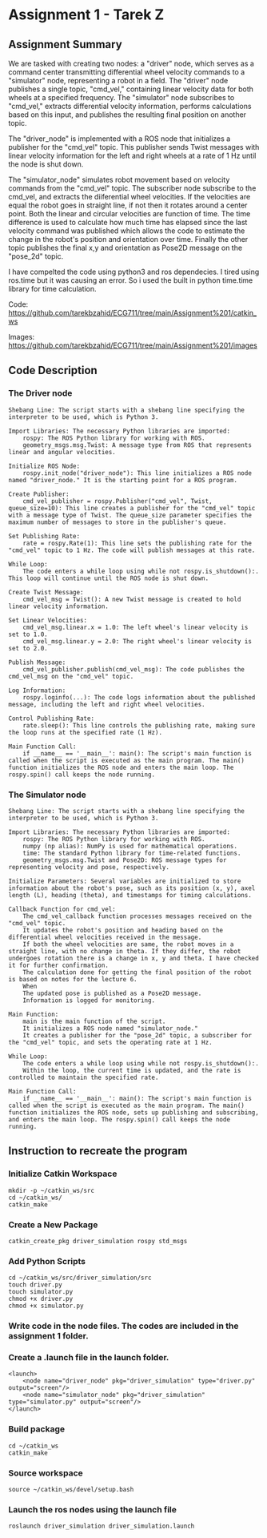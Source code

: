 # Assignment 1 - Tarek Z

##  Assignment Summary

We are tasked with creating two nodes: a "driver" node, which serves as a command center transmitting differential wheel velocity commands to a "simulator" node, representing a robot in a field. The "driver" node publishes a single topic, "cmd_vel," containing linear velocity data for both wheels at a specified frequency. The "simulator" node subscribes to "cmd_vel," extracts differential velocity information, performs calculations based on this input, and publishes the resulting final position on another topic.

The "driver_node" is implemented with a ROS node that initializes a publisher for the "cmd_vel" topic. This publisher sends Twist messages with linear velocity information for the left and right wheels at a rate of 1 Hz until the node is shut down. 

The "simulator_node" simulates robot movement based on velocity commands from the "cmd_vel" topic. The subscriber node subscribe to the cmd_vel, and extracts the diiferential wheel velocities. If the velocities are equal the robot goes in straight line, if not then it rotates around a center point. Both the linear and circular velocities are function of time. The time difference is used to calculate how much time has elapsed since the last velocity command was published which allows the code to estimate the change in the robot's position and orientation over time. Finally the other topic publishes the final x,y and orientation as Pose2D message on the "pose_2d" topic. 

I have compelted the code using python3 and ros dependecies. I tired using ros.time but it was causing an error. So i used the built in python time.time library for time calculation. 


Code: https://github.com/tarekbzahid/ECG711/tree/main/Assignment%201/catkin_ws

Images: https://github.com/tarekbzahid/ECG711/tree/main/Assignment%201/images 

## Code Description 

### The Driver node
    Shebang Line: The script starts with a shebang line specifying the interpreter to be used, which is Python 3.

    Import Libraries: The necessary Python libraries are imported:
        rospy: The ROS Python library for working with ROS.
        geometry_msgs.msg.Twist: A message type from ROS that represents linear and angular velocities.

    Initialize ROS Node:
        rospy.init_node("driver_node"): This line initializes a ROS node named "driver_node." It is the starting point for a ROS program.

    Create Publisher:
        cmd_vel_publisher = rospy.Publisher("cmd_vel", Twist, queue_size=10): This line creates a publisher for the "cmd_vel" topic with a message type of Twist. The queue_size parameter specifies the maximum number of messages to store in the publisher's queue.

    Set Publishing Rate:
        rate = rospy.Rate(1): This line sets the publishing rate for the "cmd_vel" topic to 1 Hz. The code will publish messages at this rate.

    While Loop:
        The code enters a while loop using while not rospy.is_shutdown():. This loop will continue until the ROS node is shut down.

    Create Twist Message:
        cmd_vel_msg = Twist(): A new Twist message is created to hold linear velocity information.

    Set Linear Velocities:
        cmd_vel_msg.linear.x = 1.0: The left wheel's linear velocity is set to 1.0.
        cmd_vel_msg.linear.y = 2.0: The right wheel's linear velocity is set to 2.0.

    Publish Message:
        cmd_vel_publisher.publish(cmd_vel_msg): The code publishes the cmd_vel_msg on the "cmd_vel" topic.

    Log Information:
        rospy.loginfo(...): The code logs information about the published message, including the left and right wheel velocities.

    Control Publishing Rate:
        rate.sleep(): This line controls the publishing rate, making sure the loop runs at the specified rate (1 Hz).

    Main Function Call:
        if __name__ == '__main__': main(): The script's main function is called when the script is executed as the main program. The main() function initializes the ROS node and enters the main loop. The rospy.spin() call keeps the node running.


### The Simulator node
    Shebang Line: The script starts with a shebang line specifying the interpreter to be used, which is Python 3.

    Import Libraries: The necessary Python libraries are imported:
        rospy: The ROS Python library for working with ROS.
        numpy (np alias): NumPy is used for mathematical operations.
        time: The standard Python library for time-related functions.
        geometry_msgs.msg.Twist and Pose2D: ROS message types for representing velocity and pose, respectively.

    Initialize Parameters: Several variables are initialized to store information about the robot's pose, such as its position (x, y), axel length (L), heading (theta), and timestamps for timing calculations.

    Callback Function for cmd_vel:
        The cmd_vel_callback function processes messages received on the "cmd_vel" topic.
        It updates the robot's position and heading based on the differential wheel velocities received in the message.
        If both the wheel velocities are same, the robot moves in a straight line, with no change in theta. If they differ, the robot undergoes rotation there is a change in x, y and theta. I have checked it for further confirmation. 
        The calculation done for getting the final position of the robot is based on notes for the lecture 6.
        When
        The updated pose is published as a Pose2D message.
        Information is logged for monitoring.

    Main Function:
        main is the main function of the script.
        It initializes a ROS node named "simulator_node."
        It creates a publisher for the "pose_2d" topic, a subscriber for the "cmd_vel" topic, and sets the operating rate at 1 Hz.

    While Loop:
        The code enters a while loop using while not rospy.is_shutdown():.
        Within the loop, the current time is updated, and the rate is controlled to maintain the specified rate.

    Main Function Call:
        if __name__ == '__main__': main(): The script's main function is called when the script is executed as the main program. The main() function initializes the ROS node, sets up publishing and subscribing, and enters the main loop. The rospy.spin() call keeps the node running.

## Instruction to recreate the program

### Initialize Catkin Workspace
    mkdir -p ~/catkin_ws/src
    cd ~/catkin_ws/
    catkin_make

### Create a New Package
    catkin_create_pkg driver_simulation rospy std_msgs

### Add Python Scripts
    cd ~/catkin_ws/src/driver_simulation/src
    touch driver.py
    touch simulator.py
    chmod +x driver.py
    chmod +x simulator.py

### Write code in the node files. The codes are included in the assignment 1 folder.    

### Create a .launch file in the launch folder. 
    <launch>
        <node name="driver_node" pkg="driver_simulation" type="driver.py" output="screen"/>
        <node name="simulator_node" pkg="driver_simulation" type="simulator.py" output="screen"/>
    </launch>

### Build package
    cd ~/catkin_ws
    catkin_make

### Source workspace
    source ~/catkin_ws/devel/setup.bash

### Launch the ros nodes using the launch file
    roslaunch driver_simulation driver_simulation.launch